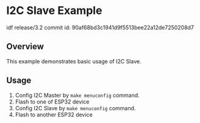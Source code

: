 # I2C Slave Example

idf release/3.2 commit id: 90af68bd3c1941d9f5513bee22a12de7250208d7

## Overview

This example demonstrates basic usage of I2C Slave.

## Usage

1. Config I2C Master by `make menuconfig` command.
2. Flash to one of ESP32 device
3. Config I2C Slave by `make menuconfig` command.
4. Flash to another ESP32 device
